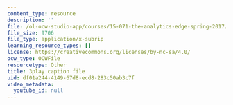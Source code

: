 ```yaml
---
content_type: resource
description: ''
file: /ol-ocw-studio-app/courses/15-071-the-analytics-edge-spring-2017/df01a244414967d8ecd8283c50ab3c7f_Du0HgYO3E6U.srt
file_size: 9706
file_type: application/x-subrip
learning_resource_types: []
license: https://creativecommons.org/licenses/by-nc-sa/4.0/
ocw_type: OCWFile
resourcetype: Other
title: 3play caption file
uid: df01a244-4149-67d8-ecd8-283c50ab3c7f
video_metadata:
  youtube_id: null
---
```

